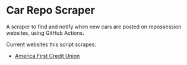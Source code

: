 # Car Repo Scraper
A scraper to find and notify when new cars are posted on repossession websites, using GitHub Actions.

Current websites this script scrapes:
 - [America First Credit Union](https://repos.americafirst.com)

